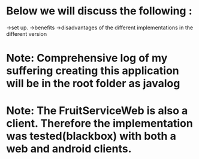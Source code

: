 # Below we will discuss the following :
  ->set up.
  ->benefits
  ->disadvantages of the different implementations in the different version
# Note: Comprehensive log of my suffering creating this application will be in the root folder as javalog
# Note: The FruitServiceWeb is also a client. Therefore the implementation was tested(blackbox) with both a web and android clients.
